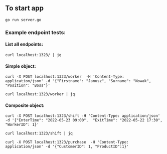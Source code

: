 ## To start app
`go run server.go`
### Example endpoint tests:
#### List all endpoints:
```curl localhost:1323/ | jq```
#### Simple object:
```curl -X POST localhost:1323/worker  -H 'Content-Type: application/json' -d '{"Firstname": "Janusz", "Surname": "Nowak", "Position": "Boss"}'```

```curl localhost:1323/worker | jq```
#### Composite object:
```curl -X POST localhost:1323/shift -H 'Content-Type: application/json' -d '{"EnterTime": "2022-05-23 09:00",  "ExitTime": "2022-05-22 17:30", "WorkerID": 1}'```

```curl localhost:1323/shift | jq```

```curl -X POST localhost:1323/purchase  -H 'Content-Type: application/json' -d '{"CustomerID": 1, "ProductID":1}'```